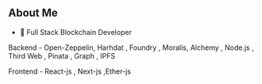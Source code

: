 ## About Me


- 🌱  Full Stack Blockchain Developer

Backend - Open-Zeppelin, Harhdat , Foundry , Moralis, Alchemy , Node.js , Third Web , Pinata , Graph , IPFS


Frontend - React-js , Next-js ,Ether-js




         

                        
                          
                  
















          
